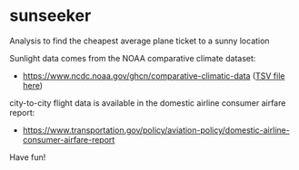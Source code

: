 # sunseeker
Analysis to find the cheapest average plane ticket to a sunny location

Sunlight data comes from the NOAA comparative climate dataset:
* https://www.ncdc.noaa.gov/ghcn/comparative-climatic-data ([TSV file here](https://www1.ncdc.noaa.gov/pub/data/ccd-data/pctpos15.dat))

city-to-city flight data is available in the domestic airline consumer airfare report: 
*  https://www.transportation.gov/policy/aviation-policy/domestic-airline-consumer-airfare-report

Have fun!

